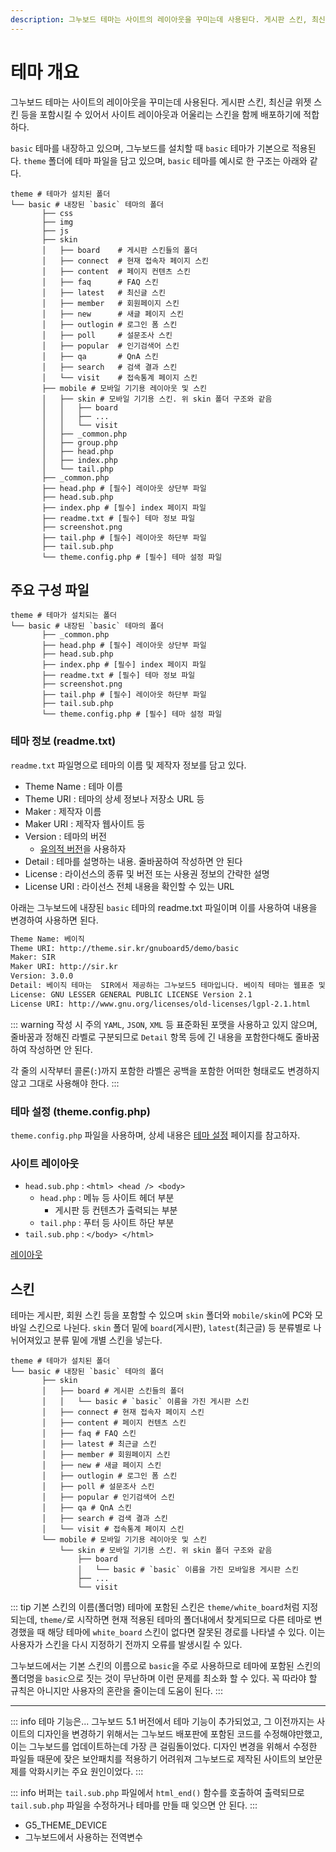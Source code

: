 ```yaml
---
description: 그누보드 테마는 사이트의 레이아웃을 꾸미는데 사용된다. 게시판 스킨, 최신글 위젯 스킨 등을 포함시킬 수 있어서 사이트 레이아웃과 어울리는 스킨을 함께 배포하기에 적합하다.
---
```


# 테마 개요

그누보드 테마는 사이트의 레이아웃을 꾸미는데 사용된다. 게시판 스킨, 최신글 위젯 스킨 등을 포함시킬 수 있어서 사이트 레이아웃과 어울리는 스킨을 함께 배포하기에 적합하다.

`basic` 테마를 내장하고 있으며, 그누보드를 설치할 때 `basic` 테마가 기본으로 적용된다. `theme` 폴더에 테마 파일을 담고 있으며, `basic` 테마를 예시로 한 구조는 아래와 같다.

```shell{2}
theme # 테마가 설치된 폴더
└── basic # 내장된 `basic` 테마의 폴더
       ├── css
       ├── img
       ├── js
       ├── skin
       │   ├── board    # 게시판 스킨들의 폴더
       │   ├── connect  # 현재 접속자 페이지 스킨
       │   ├── content  # 페이지 컨텐츠 스킨
       │   ├── faq      # FAQ 스킨
       │   ├── latest   # 최신글 스킨
       │   ├── member   # 회원페이지 스킨
       │   ├── new      # 새글 페이지 스킨
       │   ├── outlogin # 로그인 폼 스킨
       │   ├── poll     # 설문조사 스킨
       │   ├── popular  # 인기검색어 스킨
       │   ├── qa       # QnA 스킨
       │   ├── search   # 검색 결과 스킨
       │   └── visit    # 접속통계 페이지 스킨
       ├── mobile # 모바일 기기용 레이아웃 및 스킨
       │   ├── skin # 모바일 기기용 스킨. 위 skin 폴더 구조와 같음
       │   │   ├── board
       │   │   ├── ...
       │   │   └── visit
       │   ├── _common.php
       │   ├── group.php
       │   ├── head.php
       │   ├── index.php
       │   └── tail.php
       ├── _common.php
       ├── head.php # [필수] 레이아웃 상단부 파일
       ├── head.sub.php
       ├── index.php # [필수] index 페이지 파일
       ├── readme.txt # [필수] 테마 정보 파일
       ├── screenshot.png
       ├── tail.php # [필수] 레이아웃 하단부 파일
       ├── tail.sub.php
       └── theme.config.php # [필수] 테마 설정 파일
```

## 주요 구성 파일

```shell{4,6,7,9,11}
theme # 테마가 설치되는 폴더
└── basic # 내장된 `basic` 테마의 폴더
       ├── _common.php
       ├── head.php # [필수] 레이아웃 상단부 파일
       ├── head.sub.php
       ├── index.php # [필수] index 페이지 파일
       ├── readme.txt # [필수] 테마 정보 파일
       ├── screenshot.png
       ├── tail.php # [필수] 레이아웃 하단부 파일
       ├── tail.sub.php
       └── theme.config.php # [필수] 테마 설정 파일
```

### 테마 정보 (readme.txt)

`readme.txt` 파일명으로 테마의 이름 및 제작자 정보를 담고 있다.

- Theme Name : 테마 이름
- Theme URI : 테마의 상세 정보나 저장소 URL 등
- Maker : 제작자 이름
- Maker URI : 제작자 웹사이트 등
- Version : 테마의 버전
  - [유의적 버전](https://semver.org/lang/ko/)을 사용하자
- Detail : 테마를 설명하는 내용. 줄바꿈하여 작성하면 안 된다
- License : 라이선스의 종류 및 버전 또는 사용권 정보의 간략한 설명
- License URI : 라이선스 전체 내용을 확인할 수 있는 URL

아래는 그누보드에 내장된 `basic` 테마의 readme.txt 파일이며 이를 사용하여 내용을 변경하여 사용하면 된다.

```txt
Theme Name: 베이직
Theme URI: http://theme.sir.kr/gnuboard5/demo/basic
Maker: SIR
Maker URI: http://sir.kr
Version: 3.0.0
Detail: 베이직 테마는  SIR에서 제공하는 그누보드5 테마입니다. 베이직 테마는 웹표준 및 접근성을 준수합니다.
License: GNU LESSER GENERAL PUBLIC LICENSE Version 2.1
License URI: http://www.gnu.org/licenses/old-licenses/lgpl-2.1.html
```

::: warning 작성 시 주의
`YAML`, `JSON`, `XML` 등 표준화된 포맷을 사용하고 있지 않으며, 줄바꿈과 정해진 라벨로 구분되므로 `Detail` 항목 등에 긴 내용을 포함한다해도 줄바꿈하여 작성하면 안 된다.

각 줄의 시작부터 콜론(`:`)까지 포함한 라벨은 공백을 포함한 어떠한 형태로도 변경하지않고 그대로 사용해야 한다.
:::

### 테마 설정 (theme.config.php)

`theme.config.php` 파일을 사용하며, 상세 내용은 [테마 설정](/make/theme/config) 페이지를 참고하자.

### 사이트 레이아웃

- `head.sub.php` : `<html> <head /> <body>`
  - `head.php` : 메뉴 등 사이트 헤더 부분
    - 게시판 등 컨텐츠가 출력되는 부분
  - `tail.php` : 푸터 등 사이트 하단 부분
- `tail.sub.php` : `</body> </html>`

[레이아웃](/make/theme/layout)

## 스킨

테마는 게시판, 회원 스킨 등을 포함할 수 있으며 `skin` 폴더와 `mobile/skin`에 PC와 모바일 스킨으로 나뉜다. `skin` 폴더 밑에 `board`(게시판), `latest`(최근글) 등 분류별로 나뉘어져있고 분류 밑에 개별 스킨을 넣는다.

```shell{3,5,19,21}
theme # 테마가 설치된 폴더
└── basic # 내장된 `basic` 테마의 폴더
       ├── skin
       │   ├── board # 게시판 스킨들의 폴더
       │   │   └── basic # `basic` 이름을 가진 게시판 스킨
       │   ├── connect # 현재 접속자 페이지 스킨
       │   ├── content # 페이지 컨텐츠 스킨
       │   ├── faq # FAQ 스킨
       │   ├── latest # 최근글 스킨
       │   ├── member # 회원페이지 스킨
       │   ├── new # 새글 페이지 스킨
       │   ├── outlogin # 로그인 폼 스킨
       │   ├── poll # 설문조사 스킨
       │   ├── popular # 인기검색어 스킨
       │   ├── qa # QnA 스킨
       │   ├── search # 검색 결과 스킨
       │   └── visit # 접속통계 페이지 스킨
       └── mobile # 모바일 기기용 레이아웃 및 스킨
           └── skin # 모바일 기기용 스킨. 위 skin 폴더 구조와 같음
               ├── board
               │   └── basic # `basic` 이름을 가진 모바일용 게시판 스킨
               ├── ...
               └── visit
```

::: tip 기본 스킨의 이름(폴더명)
테마에 포함된 스킨은 `theme/white_board`처럼 지정되는데, `theme/`로 시작하면 현재 적용된 테마의 폴더내에서 찾게되므로 다른 테마로 변경했을 때 해당 테마에 `white_board` 스킨이 없다면 잘못된 경로를 나타낼 수 있다. 이는 사용자가 스킨을 다시 지정하기 전까지 오류를 발생시킬 수 있다.

그누보드에서는 기본 스킨의 이름으로 `basic`을 주로 사용하므로 테마에 포함된 스킨의 폴더명을 `basic`으로 짓는 것이 무난하며 이런 문제를 최소화 할 수 있다. 꼭 따라야 할 규칙은 아니지만 사용자의 혼란을 줄이는데 도움이 된다.
:::

---

::: info 테마 기능은...
그누보드 5.1 버전에서 테마 기능이 추가되었고, 그 이전까지는 사이트의 디자인을 변경하기 위해서는 그누보드 배포판에 포함된 코드를 수정해야만했고, 이는 그누보드를 업데이트하는데 가장 큰 걸림돌이었다. 디자인 변경을 위해서 수정한 파일들 때문에 잦은 보안패치를 적용하기 어려워져 그누보드로 제작된 사이트의 보안문제를 악화시키는 주요 원인이었다.
:::

::: info
버퍼는 `tail.sub.php` 파일에서 `html_end()` 함수를 호출하여 출력되므로 `tail.sub.php` 파일을 수정하거나 테마를 만들 때 잊으면 안 된다.
:::

- G5_THEME_DEVICE
- 그누보드에서 사용하는 전역변수
